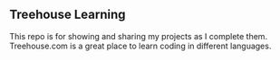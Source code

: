 ## Treehouse Learning

This repo is for showing and sharing my projects as I complete them. Treehouse.com is a great place to learn coding in different languages.